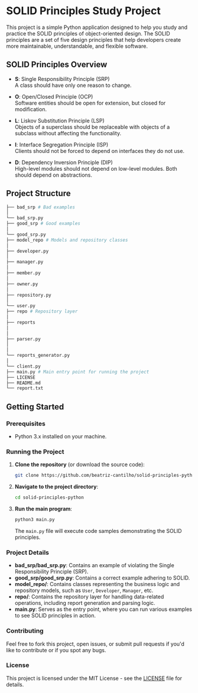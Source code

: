 # SOLID Principles Study Project

This project is a simple Python application designed to help you study and practice the SOLID principles of object-oriented design. The SOLID principles are a set of five design principles that help developers create more maintainable, understandable, and flexible software.

## SOLID Principles Overview

- **S**: Single Responsibility Principle (SRP)  
  A class should have only one reason to change.
  
- **O**: Open/Closed Principle (OCP)  
  Software entities should be open for extension, but closed for modification.
  
- **L**: Liskov Substitution Principle (LSP)  
  Objects of a superclass should be replaceable with objects of a subclass without affecting the functionality.
  
- **I**: Interface Segregation Principle (ISP)  
  Clients should not be forced to depend on interfaces they do not use.
  
- **D**: Dependency Inversion Principle (DIP)  
  High-level modules should not depend on low-level modules. Both should depend on abstractions.

## Project Structure
```bash
├── bad_srp # Bad examples
│ 
└── bad_srp.py 
├── good_srp # Good examples
│ 
└── good_srp.py 
├── model_repo # Models and repository classes 
│ 
├── developer.py 
│ 
├── manager.py 
│ 
├── member.py 
│ 
├── owner.py 
│ 
├── repository.py 
│ 
└── user.py 
├── repo # Repository layer 
│ 
├── reports 
│
│ 
├── parser.py 
│ 
│ 
└── reports_generator.py 
│ 
└── client.py 
├── main.py # Main entry point for running the project 
├── LICENSE 
├── README.md 
└── report.txt 
```

## Getting Started

### Prerequisites

- Python 3.x installed on your machine.

### Running the Project

1. **Clone the repository** (or download the source code):
    ```bash
    git clone https://github.com/beatriz-cantilho/solid-principles-python
    ```

2. **Navigate to the project directory**:
    ```bash
    cd solid-principles-python
    ```

3. **Run the main program**:
    ```bash
    python3 main.py
    ```

   The `main.py` file will execute code samples demonstrating the SOLID principles.

### Project Details

- **bad_srp/bad_srp.py**: Contains an example of violating the Single Responsibility Principle (SRP).
- **good_srp/good_srp.py**: Contains a correct example adhering to SOLID.
- **model_repo/**: Contains classes representing the business logic and repository models, such as `User`, `Developer`, `Manager`, etc.
- **repo/**: Contains the repository layer for handling data-related operations, including report generation and parsing logic.
- **main.py**: Serves as the entry point, where you can run various examples to see SOLID principles in action.   

### Contributing

Feel free to fork this project, open issues, or submit pull requests if you'd like to contribute or if you spot any bugs.

### License

This project is licensed under the MIT License - see the [LICENSE](LICENSE) file for details.